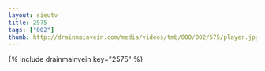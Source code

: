 ```yaml
--- 
layout: sieutv
title: 2575
tags: ["002"]
thumb: http://drainmainvein.com/media/videos/tmb/000/002/575/player.jpg
---
```

{% include drainmainvein key="2575" %} 
